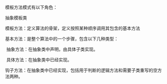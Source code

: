 模板方法模式有以下角色：

抽象模板类

模板方法：定义算法的骨架，定义按照某种顺序调用其包含的基本方法

基本方法：是整个算法中的一个步骤，包含以下几种类型：

​	抽象方法：在抽象类中声明，由具体子类实现。

​	具体方法：在抽象类中已经实现。

​	钩子方法：在抽象类中已经实现，包括用于判断的逻辑方法和需要子类重写的空方法两种。